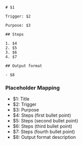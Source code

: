 ```
# $1

Trigger: $2

Purpose: $3

## Steps

1. $4
2. $5
3. $6
4. $7

## Output format

- $8
```

### Placeholder Mapping

- $1: Title
- $2: Trigger
- $3: Purpose
- $4: Steps (first bullet point)
- $5: Steps (second bullet point)
- $6: Steps (third bullet point)
- $7: Steps (fourth bullet point)
- $8: Output format description
